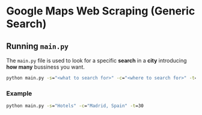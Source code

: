 # Google Maps Web Scraping (Generic Search)

## Running `main.py`

The `main.py` file is used to look for a specific **search** in a **city** introducing **how many** bussiness you want.

```cmd
python main.py -s="<what to search for>" -c="<where to search for>" -t=<how many>
```

### Example

```cmd
python main.py -s="Hotels" -c="Madrid, Spain" -t=30
```
